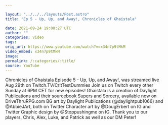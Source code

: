 ```yaml
---

layout: "../../../layouts/Post.astro"
title: "Ep 5 - Up, Up, and Away!, Chronicles of Ghaistala"

date: 2021-09-24 19:08:27 UTC
author: ""
categories: video
tags: 
orig_url: https://www.youtube.com/watch?v=x34n7p9tMkM
video_embed: x34n7p9tMkM
image:
permalink: /:categories/:title/
source: YouTube
---
```

Chronicles of Ghaistala Episode 5 - Up, Up, and Away!, was streamed live Aug 29th on Twitch.TV/CritTestDummies Join us on Twitch every other Sunday at 6PM CET for new episodes! Ghaistala is a creation of Daylight Publications and their sourcebook Supers and Sorcery, available now on DriveThruRPG.com BG art by Daylight Publications (@daylightpub1066) and @AbbieJArt, both on Twitter Character art by @DougErbert on IG and Twitter Graphic design by @Stoppushingme on IG. Thank you to our players, Chris, Alex, Luke, and Patrick as well as our DM Peter!